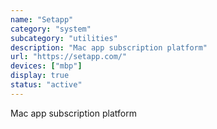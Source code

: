 ```yaml
---
name: "Setapp"
category: "system"
subcategory: "utilities"
description: "Mac app subscription platform"
url: "https://setapp.com/"
devices: ["mbp"]
display: true
status: "active"
---
```


Mac app subscription platform
